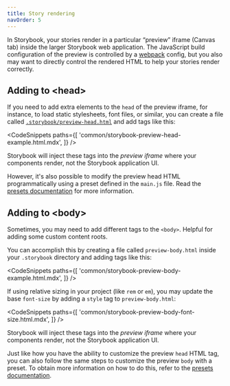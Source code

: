 ```yaml
---
title: Story rendering
navOrder: 5
---
```


In Storybook, your stories render in a particular “preview” iframe (Canvas tab) inside the larger Storybook web application. The JavaScript build configuration of the preview is controlled by a [webpack](../09-builders/webpack.md) config, but you also may want to directly control the rendered HTML to help your stories render correctly.

## Adding to &#60;head&#62;

If you need to add extra elements to the `head` of the preview iframe, for instance, to load static stylesheets, font files, or similar, you can create a file called [`.storybook/preview-head.html`](./index.md#configure-story-rendering) and add tags like this:

<!-- prettier-ignore-start -->

<CodeSnippets
  paths={[
    'common/storybook-preview-head-example.html.mdx',
  ]}
/>

<!-- prettier-ignore-end -->

<Callout variant="info">

Storybook will inject these tags into the _preview iframe_ where your components render, not the Storybook application UI.

</Callout>

However, it's also possible to modify the preview head HTML programmatically using a preset defined in the `main.js` file. Read the [presets documentation](../07-addons/writing-presets.md#ui-configuration) for more information.

## Adding to &#60;body&#62;

Sometimes, you may need to add different tags to the `<body>`. Helpful for adding some custom content roots.

You can accomplish this by creating a file called `preview-body.html` inside your `.storybook` directory and adding tags like this:

<!-- prettier-ignore-start -->

<CodeSnippets
  paths={[
    'common/storybook-preview-body-example.html.mdx',
  ]}
/>

<!-- prettier-ignore-end -->

If using relative sizing in your project (like `rem` or `em`), you may update the base `font-size` by adding a `style` tag to `preview-body.html`:

<!-- prettier-ignore-start -->

<CodeSnippets
  paths={[
    'common/storybook-preview-body-font-size.html.mdx',
  ]}
/>

<!-- prettier-ignore-end -->

<Callout variant="info">

Storybook will inject these tags into the _preview iframe_ where your components render, not the Storybook application UI.

</Callout>

Just like how you have the ability to customize the preview `head` HTML tag, you can also follow the same steps to customize the preview `body` with a preset. To obtain more information on how to do this, refer to the [presets documentation](../07-addons/writing-presets.md#ui-configuration).
